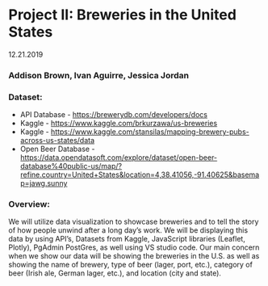 
 


# Project II: Breweries in the United States

12.21.2019

### Addison Brown, Ivan Aguirre, Jessica Jordan

### Dataset:  
-	API Database - https://brewerydb.com/developers/docs
-	Kaggle - https://www.kaggle.com/brkurzawa/us-breweries
-	Kaggle - https://www.kaggle.com/stansilas/mapping-brewery-pubs-across-us-states/data
-	Open Beer Database - https://data.opendatasoft.com/explore/dataset/open-beer-database%40public-us/map/?refine.country=United+States&location=4,38.41056,-91.40625&basemap=jawg.sunny

### Overview:  
We will utilize data visualization to showcase breweries and to tell the story of how people unwind after a long day’s work. We will be displaying this data by using API’s, Datasets from Kaggle, JavaScript libraries (Leaflet, Plotly), PgAdmin PostGres, as well using VS studio code. Our main concern when we show our data will be showing the breweries in the U.S. as well as showing the name of brewery, type of beer (lager, port, etc.), category of beer (Irish ale, German lager, etc.), and location (city and state).
